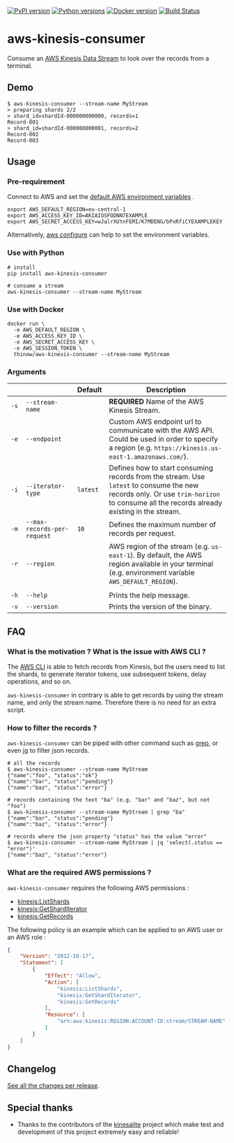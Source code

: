 [![PyPI version](https://img.shields.io/pypi/v/aws-kinesis-consumer.svg)](https://pypi.org/project/aws-kinesis-consumer)
[![Python versions](https://img.shields.io/pypi/pyversions/aws-kinesis-consumer.svg)](https://pypi.org/project/aws-kinesis-consumer)
[![Docker version](https://img.shields.io/docker/v/thinow/aws-kinesis-consumer?sort=semver&label=docker)](https://hub.docker.com/r/thinow/aws-kinesis-consumer)
[![Build Status](https://travis-ci.com/thinow/aws-kinesis-consumer.svg?token=vwaCq8jYcvaxfHBRGUqa&branch=master)](https://travis-ci.com/thinow/aws-kinesis-consumer)

# aws-kinesis-consumer

Consume an [AWS Kinesis Data Stream](https://aws.amazon.com/kinesis/data-streams/) to look over the records from a terminal.

## Demo

```shell
$ aws-kinesis-consumer --stream-name MyStream
> preparing shards 2/2
> shard_id=shardId-000000000000, records=1
Record-001
> shard_id=shardId-000000000001, records=2
Record-002
Record-003
```

## Usage

### Pre-requirement

Connect to AWS and set
the [default AWS environment variables](https://docs.aws.amazon.com/cli/latest/userguide/cli-configure-envvars.html#envvars-list)
.

```shell script
export AWS_DEFAULT_REGION=eu-central-1
export AWS_ACCESS_KEY_ID=AKIAIOSFODNN7EXAMPLE
export AWS_SECRET_ACCESS_KEY=wJalrXUtnFEMI/K7MDENG/bPxRfiCYEXAMPLEKEY
```

Alternatively, [aws configure](https://docs.aws.amazon.com/cli/latest/userguide/cli-configure-files.html#cli-configure-files-methods)
can help to set the environment variables.

### Use with Python

```shell
# install
pip install aws-kinesis-consumer

# consume a stream
aws-kinesis-consumer --stream-name MyStream
```

### Use with Docker

```shell
docker run \
  -e AWS_DEFAULT_REGION \
  -e AWS_ACCESS_KEY_ID \
  -e AWS_SECRET_ACCESS_KEY \
  -e AWS_SESSION_TOKEN \
  thinow/aws-kinesis-consumer --stream-name MyStream
```

### Arguments

|      |     | Default | Description |
| ---- | --- | ------- | ----------- |
| `-s` | `--stream-name` |  | **REQUIRED** Name of the AWS Kinesis Stream. |
| `-e` | `--endpoint` |  | Custom AWS endpoint url to communicate with the AWS API. Could be used in order to specify a region (e.g. `https://kinesis.us-east-1.amazonaws.com/`). |
| `-i` | `--iterator-type` | `latest` | Defines how to start consuming records from the stream. Use `latest` to consume the new records only. Or use `trim-horizon` to consume all the records already existing in the stream. |
| `-m` | `--max-records-per-request` | `10` | Defines the maximum number of records per request. |
| `-r` | `--region` |  | AWS region of the stream (e.g. `us-east-1`). By default, the AWS region available in your terminal (e.g. environment variable `AWS_DEFAULT_REGION`). |
|<img width="130"/>|<img width="400"/>|<img width="0"/>|<img width="0"/>|
| `-h` | `--help` |  | Prints the help message. |
| `-v` | `--version` |  | Prints the version of the binary. |

## FAQ

### What is the motivation ? What is the issue with AWS CLI ?

The [AWS CLI](https://awscli.amazonaws.com/v2/documentation/api/latest/reference/kinesis/index.html) is able to fetch
records from Kinesis, but the users need to list the shards, to generate iterator tokens, use subsequent tokens, delay
operations, and so on.

`aws-kinesis-consumer` in contrary is able to get records by using the stream name, and only the stream name. Therefore
there is no need for an extra script.

### How to filter the records ?

`aws-kinesis-consumer` can be piped with other command such as [grep](https://www.man7.org/linux/man-pages/man1/grep.1.html),
or even [jq](https://stedolan.github.io/jq/) to filter json records.

```shell
# all the records
$ aws-kinesis-consumer --stream-name MyStream
{"name":"foo", "status":"ok"}
{"name":"bar", "status":"pending"}
{"name":"baz", "status":"error"}

# records containing the text "ba" (e.g. "bar" and "baz", but not "foo")
$ aws-kinesis-consumer --stream-name MyStream | grep "ba"
{"name":"bar", "status":"pending"}
{"name":"baz", "status":"error"}

# records where the json property "status" has the value "error"
$ aws-kinesis-consumer --stream-name MyStream | jq 'select(.status == "error")'
{"name":"baz", "status":"error"}
```

### What are the required AWS permissions ?

`aws-kinesis-consumer` requires the following AWS permissions :
* [kinesis:ListShards](https://docs.aws.amazon.com/kinesis/latest/APIReference/API_ListShards.html)
* [kinesis:GetShardIterator](https://docs.aws.amazon.com/kinesis/latest/APIReference/API_GetShardIterator.html)
* [kinesis:GetRecords](https://docs.aws.amazon.com/kinesis/latest/APIReference/API_GetRecords.html)

The following policy is an example which can be applied to an AWS user or an AWS role :

```json
{
    "Version": "2012-10-17",
    "Statement": [
        {
            "Effect": "Allow",
            "Action": [
                "kinesis:ListShards",
                "kinesis:GetShardIterator",
                "kinesis:GetRecords"
            ],
            "Resource": [
                "arn:aws:kinesis:REGION:ACCOUNT-ID:stream/STREAM-NAME"
            ]
        }
    ]
}
```

## Changelog

[See all the changes per release](https://github.com/thinow/aws-kinesis-consumer/blob/master/CHANGELOG.md).

## Special thanks

* Thanks to the contributors of the [kinesalite](https://github.com/mhart/kinesalite) project which make test and
  development of this project extremely easy and reliable!
